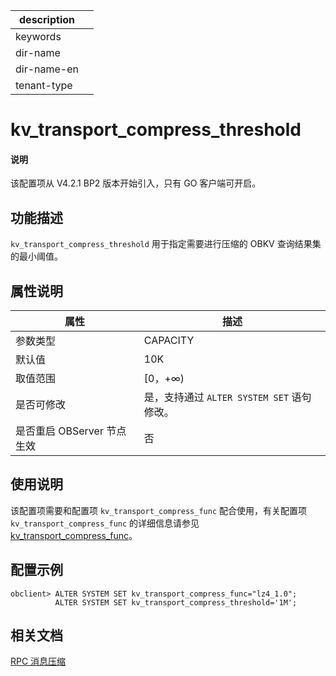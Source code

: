 |description||
|---|---|
|keywords||
|dir-name||
|dir-name-en||
|tenant-type||

# kv_transport_compress_threshold

<main id="notice" type='explain'>
<h4>说明</h4>
<p>该配置项从 V4.2.1 BP2 版本开始引入，只有 GO 客户端可开启。</p>
</main>

## 功能描述

`kv_transport_compress_threshold` 用于指定需要进行压缩的 OBKV 查询结果集的最小阈值。

## 属性说明

|   **属性**   |   **描述**    |
|------------------|--------------|
| 参数类型             | CAPACITY   |
| 默认值              | 10K |
| 取值范围             | [0，+∞) |
| 是否可修改          | 是，支持通过 `ALTER SYSTEM SET` 语句修改。|
| 是否重启 OBServer 节点生效 | 否 |

## 使用说明

该配置项需要和配置项 `kv_transport_compress_func` 配合使用，有关配置项 `kv_transport_compress_func` 的详细信息请参见 [kv_transport_compress_func](4000.kv_transport_compress_func.md)。

## 配置示例

  ```shell
  obclient> ALTER SYSTEM SET kv_transport_compress_func="lz4_1.0";
            ALTER SYSTEM SET kv_transport_compress_threshold='1M';
  ```

## 相关文档

[RPC 消息压缩](https://www.oceanbase.com/docs/common-oceanbase-database-cn-1000000001486019)